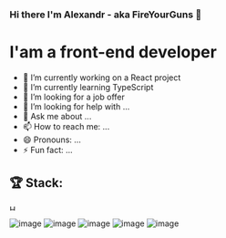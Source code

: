 ### Hi there I'm Alexandr - aka FireYourGuns 👋

# I'am a front-end developer

- 🔭 I’m currently working on a React project
- 🌱 I’m currently learning TypeScript
- 👯 I’m looking for a job offer
- 🤔 I’m looking for help with ...
- 💬 Ask me about ...
- 📫 How to reach me: ...
- 😄 Pronouns: ...
- ⚡ Fun fact: ...

## 🏆 Stack:

<img src="https://user-images.githubusercontent.com/60598547/119216709-c831df00-bac4-11eb-949c-f7dd13ea5045.png"
     alt="HTML"
     width="10px" />
     
![image](https://user-images.githubusercontent.com/60598547/119216744-062f0300-bac5-11eb-8e94-2741e9d464a7.png) ![image](https://user-images.githubusercontent.com/60598547/119216758-1810a600-bac5-11eb-8783-447fa1f31176.png) ![image](https://user-images.githubusercontent.com/60598547/119216766-2363d180-bac5-11eb-8b9d-3b3e4a573271.png) ![image](https://user-images.githubusercontent.com/60598547/119216771-2d85d000-bac5-11eb-8316-9c42247c485f.png) ![image](https://user-images.githubusercontent.com/60598547/119216775-38406500-bac5-11eb-9751-a3f744b2b8a8.png)



